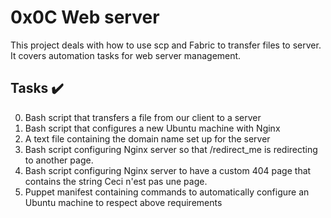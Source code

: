 # 0x0C Web server

This project deals with how to use scp and Fabric to transfer files to server.
It covers automation tasks for web server management.

## Tasks :heavy_check_mark:

0. Bash script that transfers a file from our client to a server
1. Bash script that configures a new Ubuntu machine with Nginx
2. A text file containing the domain name set up for the server
3. Bash script configuring Nginx server so that /redirect_me is redirecting to another page.
4. Bash script configuring Nginx server to have a custom 404 page that contains the string Ceci n'est pas une page.
5. Puppet manifest containing commands to automatically configure an Ubuntu machine to respect above requirements


